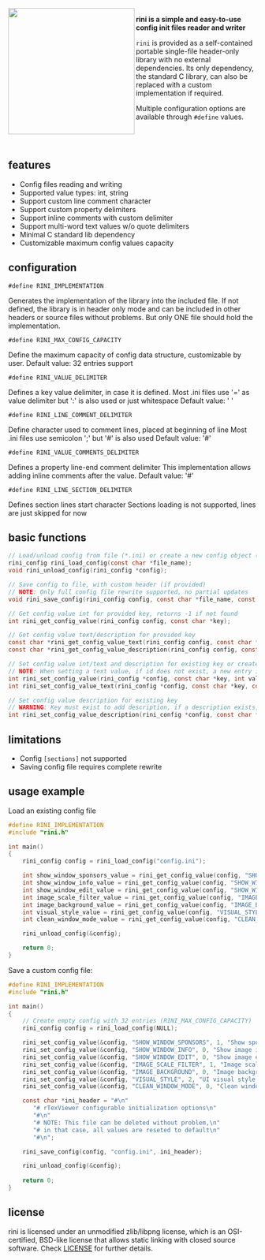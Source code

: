 <img align="left" src="https://github.com/raysan5/rini/blob/main/logo/rini_256x256.png" width=256>

**rini is a simple and easy-to-use config init files reader and writer**

`rini` is provided as a self-contained portable single-file header-only library with no external dependencies. 
Its only dependency, the standard C library, can also be replaced with a custom implementation if required.

Multiple configuration options are available through `#define` values.

<br>
<br>

## features

 - Config files reading and writing
 - Supported value types: int, string
 - Support custom line comment character
 - Support custom property delimiters
 - Support inline comments with custom delimiter
 - Support multi-word text values w/o quote delimiters
 - Minimal C standard lib dependency
 - Customizable maximum config values capacity

## configuration

`#define RINI_IMPLEMENTATION`

Generates the implementation of the library into the included file.
If not defined, the library is in header only mode and can be included in other headers
or source files without problems. But only ONE file should hold the implementation.

`#define RINI_MAX_CONFIG_CAPACITY`

Define the maximum capacity of config data structure, customizable by user.
Default value: 32 entries support

`#define RINI_VALUE_DELIMITER`

Defines a key value delimiter, in case it is defined.
Most .ini files use '=' as value delimiter but ':' is also used or just whitespace
Default value: ' '

`#define RINI_LINE_COMMENT_DELIMITER`

Define character used to comment lines, placed at beginning of line
Most .ini files use semicolon ';' but '#' is also used
Default value: '#'

`#define RINI_VALUE_COMMENTS_DELIMITER`

Defines a property line-end comment delimiter
This implementation allows adding inline comments after the value.
Default value: '#'

`#define RINI_LINE_SECTION_DELIMITER`

Defines section lines start character
Sections loading is not supported, lines are just skipped for now
 
## basic functions

```c
// Load/unload config from file (*.ini) or create a new config object (pass NULL)
rini_config rini_load_config(const char *file_name);            
void rini_unload_config(rini_config *config);

// Save config to file, with custom header (if provided)
// NOTE: Only full config file rewrite supported, no partial updates
void rini_save_config(rini_config config, const char *file_name, const char *header);

// Get config value int for provided key, returns -1 if not found
int rini_get_config_value(rini_config config, const char *key);

// Get config value text/description for provided key
const char *rini_get_config_value_text(rini_config config, const char *key); 
const char *rini_get_config_value_description(rini_config config, const char *key);

// Set config value int/text and description for existing key or create a new entry
// NOTE: When setting a text value, if id does not exist, a new entry is automatically created
int rini_set_config_value(rini_config *config, const char *key, int value, const char *desc);
int rini_set_config_value_text(rini_config *config, const char *key, const char *text, const char *desc); 

// Set config value description for existing key
// WARNING: Key must exist to add description, if a description exists, it is updated
int rini_set_config_value_description(rini_config *config, const char *key, const char *desc); 
```

## limitations

 - Config `[sections]` not supported
 - Saving config file requires complete rewrite

## usage example

Load an existing config file
```c
#define RINI_IMPLEMENTATION
#include "rini.h"

int main()
{
    rini_config config = rini_load_config("config.ini");

    int show_window_sponsors_value = rini_get_config_value(config, "SHOW_WINDOW_SPONSORS");
    int show_window_info_value = rini_get_config_value(config, "SHOW_WINDOW_INFO");
    int show_window_edit_value = rini_get_config_value(config, "SHOW_WINDOW_EDIT");
    int image_scale_filter_value = rini_get_config_value(config, "IMAGE_SCALE_FILTER");
    int image_background_value = rini_get_config_value(config, "IMAGE_BACKGROUND");
    int visual_style_value = rini_get_config_value(config, "VISUAL_STYLE");
    int clean_window_mode_value = rini_get_config_value(config, "CLEAN_WINDOW_MODE");

    rini_unload_config(&config);

    return 0;
}
```

Save a custom config file:
```c
#define RINI_IMPLEMENTATION
#include "rini.h"

int main()
{
    // Create empty config with 32 entries (RINI_MAX_CONFIG_CAPACITY)
    rini_config config = rini_load_config(NULL);

    rini_set_config_value(&config, "SHOW_WINDOW_SPONSORS", 1, "Show sponsors window at initialization");
    rini_set_config_value(&config, "SHOW_WINDOW_INFO", 0, "Show image info window");
    rini_set_config_value(&config, "SHOW_WINDOW_EDIT", 0, "Show image edit window");
    rini_set_config_value(&config, "IMAGE_SCALE_FILTER", 1, "Image scale filter enabled: 0-Point, 1-Bilinear");
    rini_set_config_value(&config, "IMAGE_BACKGROUND", 0, "Image background style: 0-None, 1-Checked, 2-Black, 3-Magenta");
    rini_set_config_value(&config, "VISUAL_STYLE", 2, "UI visual style selected: 0-9");
    rini_set_config_value(&config, "CLEAN_WINDOW_MODE", 0, "Clean window mode enabled");

    const char *ini_header = "#\n"
       "# rTexViewer configurable initialization options\n"
       "#\n"
       "# NOTE: This file can be deleted without problem,\n"
       "# in that case, all values are reseted to default\n"
       "#\n";

    rini_save_config(config, "config.ini", ini_header);

    rini_unload_config(&config);
    
    return 0;
}
```

## license

rini is licensed under an unmodified zlib/libpng license, which is an OSI-certified, BSD-like license that allows static linking with closed source software. Check [LICENSE](LICENSE) for further details.
